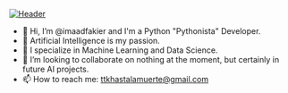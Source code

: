 [![Header](https://raw.githubusercontent.com/MartinHeinz/<OWNER>/<OWNER>/readme_header.png "Header")](https://some-url.dev/)

- 👋 Hi, I’m @imaadfakier and I'm a Python "Pythonista" Developer.
- 👀 Artificial Intelligence is my passion.
- 🌱 I specialize in Machine Learning and Data Science.
- 💞️ I’m looking to collaborate on nothing at the moment, but certainly in future AI projects.
- 📫 How to reach me: ttkhastalamuerte@gmail.com

<!---
imaadfakier/imaadfakier is a ✨ special ✨ repository because its `README.md` (this file) appears on your GitHub profile.
You can click the Preview link to take a look at your changes.
--->
